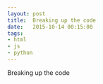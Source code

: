 ```yaml
---
layout: post
title:  Breaking up the code
date:   2015-10-14 00:15:00
tags:
- html
- js
- python
---
```


Breaking up the code
